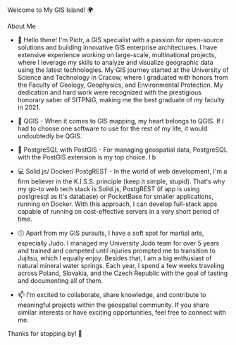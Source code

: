Welcome to My GIS Island! 🌍

About Me

- :wave: Hello there! I'm Piotr, a GIS specialist with a passion for open-source solutions and building innovative GIS enterprise architectures. I have extensive experience working on large-scale, multinational projects, where I leverage my skills to analyze and visualize geographic data using the latest technologies. My GIS journey started at the University of Science and Technology in Cracow, where I graduated with honors from the Faculty of Geology, Geophysics, and Environmental Protection. My dedication and hard work were recognized with the prestigious honorary saber of SITPNiG, making me the best graduate of my faculty in 2021.

- :pushpin: QGIS - When it comes to GIS mapping, my heart belongs to QGIS. If I had to choose one software to use for the rest of my life, it would undoubtedly be QGIS.

- :elephant: PostgreSQL with PostGIS - For managing geospatial data, PostgreSQL with the PostGIS extension is my top choice. I b

- :computer: Solid.js/ Docker/ PostgREST - In the world of web development, I'm a firm believer in the K.I.S.S. principle (keep it simple, stupid). That's why my go-to web tech stack is Solid.js, PostgREST (if app is using postgresql as it's database) or PocketBase for smaller applications, running on Docker. With this approach, I can develop full-stack apps capable of running on cost-effective servers in a very short period of time.

- :clock5: Apart from my GIS pursuits, I have a soft spot for martial arts, especially Judo. I managed my University Judo team for over 5 years and trained and competed until injuries prompted me to transition to Jujitsu, which I equally enjoy. Besides that, I am a big enthusiast of natural mineral water springs. Each year, I spend a few weeks traveling across Poland, Slovakia, and the Czech Republic with the goal of tasting and documenting all of them.

- 📫 I'm excited to collaborate, share knowledge, and contribute to meaningful projects within the geospatial community. If you share similar interests or have exciting opportunities, feel free to connect with me.

Thanks for stopping by! 🙌
